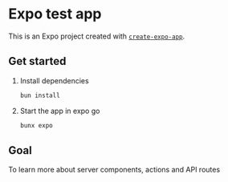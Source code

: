 # Expo test app

This is an Expo project created with [`create-expo-app`](https://www.npmjs.com/package/create-expo-app).

## Get started

1. Install dependencies

   ```bash
   bun install
   ```

2. Start the app in expo go

   ```bash
   bunx expo
   ```

## Goal

To learn more about server components, actions and API routes
